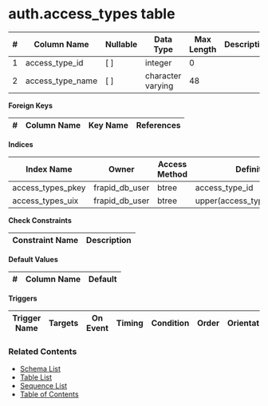 # auth.access_types table



| # | Column Name | Nullable | Data Type | Max Length | Description |
| --- | --- | --- | --- | --- | --- |
| 1 | access_type_id | [ ] | integer | 0 |  |
| 2 | access_type_name | [ ] | character varying | 48 |  |



**Foreign Keys**

| # | Column Name | Key Name | References |
| --- | --- | --- | --- |



**Indices**

| Index Name | Owner | Access Method | Definition | Description |
| --- | --- | --- | --- | --- |
| access_types_pkey | frapid_db_user | btree | access_type_id |  |
| access_types_uix | frapid_db_user | btree | upper(access_type_name::text) |  |



**Check Constraints**

| Constraint Name | Description |
| --- | --- |



**Default Values**

| # | Column Name | Default |
| --- | --- | --- |


**Triggers**

| Trigger Name | Targets | On Event | Timing | Condition | Order | Orientation | Description |
| --- | --- | --- | --- | --- | --- | --- | --- |


### Related Contents
* [Schema List](../../schemas.md)
* [Table List](../../tables.md)
* [Sequence List](../../sequences.md)
* [Table of Contents](../../README.md)
